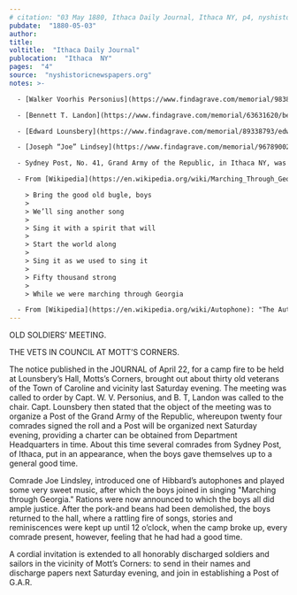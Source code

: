 ```yaml
---
# citation: "03 May 1880, Ithaca Daily Journal, Ithaca NY, p4, nyshistoricnewspapers.org."
pubdate:  "1880-05-03"
author: 
title: 
voltitle:  "Ithaca Daily Journal"
publocation:  "Ithaca  NY"
pages:  "4"
source:  "nyshistoricnewspapers.org"
notes: >-

  - [Walker Voorhis Personius](https://www.findagrave.com/memorial/98386104/walker-voorhis-personius) (1836 to 1914). “Enrolled, August 22, 1861, at Millport; mustered in as captain, Co. G, September 14, 1861, to serve three years; mustered out, September 20, 1864, at Elmira, N.Y.; commissioned captain, October 14, 1861, with rank from September 16, 1861, original.” ([50th Engineer Regiment Unit Roster](https://museum.dmna.ny.gov/unit-history/other-units/50th-engineer-regiment), New York State Military Museum and Veterans Research Center.) Walker’s brother was Charles W. Personeus, owner of of the grist mill, who was also in the 50th engineers. It appears that Walker’s last name is consistently spelled with an i, while Charles’ last name is consistently spelled with an e. 

  - [Bennett T. Landon](https://www.findagrave.com/memorial/63631620/bennett-t-landon) (05 Oct 1829 to 1904). “Enlisted, August 29, 1864, at Danby, to serve one year; mustered in as private, Co. I, September 13, 1864; promoted sergeant, March 24, 1865; wounded in action, April 2, 1865, at Petersburg, Va.; absent, wounded, at muster-out of company.” ([179th Infrantry Regiment Unit Roster](https://museum.dmna.ny.gov/unit-history/infantry-2/179th-infantry-regiment), New York State Military Museum and Veterans Research Center.)

  - [Edward Lounsbery](https://www.findagrave.com/memorial/89338793/edward-lounsbery) (11 Oct 1833 to 27 Nov 1904). 179th Infantry: "Enrolled, August 31, 1864, at Caroline, to serve one year; mustered in as private, Co. B, October 1, 1864; as first lieutenant, October 28, 1864; mustered out with company, June 8, 1865, near Alexandria, Va. Commissioned first lieutenant, November 19, 1864, with rank from October 9, 1864, vice G. Cook promoted." Edward is the only Lounsbery listed in the Post 68 Descriptive Book, New York, U.S., Grand Army of the Republic Records, 1866-1931, and here, “Capt.” may be a mistaken reference to “Chaplin” ([179th Infrantry Regiment Unit Roster](https://museum.dmna.ny.gov/unit-history/infantry-2/179th-infantry-regiment), New York State Military Museum and Veterans Research Center.)

  - [Joseph “Joe” Lindsey](https://www.findagrave.com/memorial/96789002/joseph-lindsey) (1840 to 25 Jul 1916), whose obituary confirms was a Civil War veteran and G.A.R. member, and so, his name is misspelled in the article. “Enlisted, August 6, 1864, at Candor; mustered in as private, Co. A, August 6, 1864, to serve one year; promoted artificer, April 22, 1865; mustered out with compnay, June 13, 1865, at Fort Barry, Va.“ ([50th Engineer Regiment Unit Roster](https://museum.dmna.ny.gov/unit-history/other-units/50th-engineer-regiment), New York State Military Museum and Veterans Research Center.) 

  - Sydney Post, No. 41, Grand Army of the Republic, in Ithaca NY, was named in honor of [Lieutenant Joseph W. Sydney](https://www.findagrave.com/memorial/47075151/joseph-w-sydney) (22 Mar 1840 to 31 Oct 1864). “At the age of twenty-one, young Sydney entered the regular service as an assistant engineer in the Navy. He served faithfully and well for three years and was rising rapidly in his chosen profession, when disease and death overtook him at his post of duty, Oct. 31st, 1864, in the 24th year of his age. In the Ithaca Journal and Advertiser of Dec. 7, 1864, we find the following notice: “Died—On board of the U.S. Steamer “Pembina” off Brazos Island, Texas, on the 31st of October last, Asst. Engineer Joseph W. Sydney, U.S.N., only son of Edwin Syndey, Esq., of this village, aged 24 years.” The Post is said to be "newly formed" in Ithaca on Memorial Day in 1877, when a special ceremony was held by the Sydney Post at Joseph’s grave. (31 May 1877, Ithaca Daily Journal, Ithaca NY, p3.) The New York, U.S., Town Clerks' Registers of Men Who Served in the Civil War, ca 1861-1865, indicates that Joseph was originally buried at Brazos, and according to his findagrave entry, his body was "returned to Ithaca and buried 24 Jan 1866".

  - From [Wikipedia](https://en.wikipedia.org/wiki/Marching_Through_Georgia): "Marching Through Georgia" (sometimes spelled as "Marching Thru' Georgia" or "Marching Thro Georgia") is a marching song written by Henry Clay Work at the end of the American Civil War in 1865. The title and lyrics of the song refer to U.S. Army major general William T. Sherman's "March to the Sea" to capture the Confederate city of Savannah, Georgia in late 1864. The song became widely popular with Union Army veterans after the American Civil War. The song, sung from the point of view of a Union soldier, tells of marching through Georgian territory, freeing slaves, meeting Southern Unionist men glad to once again see the U.S. flag, and punishing the Confederacy for their starting the war." The first verse of Marching Through Georgia:

    > Bring the good old bugle, boys
    >
    > We’ll sing another song
    >
    > Sing it with a spirit that will
    >
    > Start the world along
    >
    > Sing it as we used to sing it
    >
    > Fifty thousand strong
    >
    > While we were marching through Georgia 

  - From [Wikipedia](https://en.wikipedia.org/wiki/Autophone): "The Autophone was an early type of organette, invented in 1878 by Henry Bishop Horton. One of the first table-top organettes to be mass-produced, it played music using punched cards to activate 22 reeds." [...](https://en.wikipedia.org/wiki/Organette) "The Organette was a mechanical free-reed programmable (automatic) musical instrument first manufactured in the late 1870s by several companies such as John McTammany of Cambridge, Massachusetts, **the Autophone Company of Ithaca, New York**, the Automatic Organ Co of Boston, Massachusetts, E.P. Needham & Sons of New York City, J.M. Draper of Blackburn, England, Paul Ehrlich & Co. of Leipzig, Germany, and The Mechanical Orguinette Co. of New York, NY as well as other manufacturers worldwide. The organette (or orguinette) used rolls of perforated paper, perforated cardboard, perforated metal disks and wooden rollers (or "cobs") on which the music was programmed. Musical scales ranged from 14 to 39 notes depending on the instrument's complexity. Air pressure or vacuum was produced by hand-, crank- or foot-operated mechanical bellows. The organette was compact and affordable with large selections of music available. **Various patents credit Henry Bishop Horton (1819-1885; co-founder of the Ithaca Calendar Clock Co),** John McTammany (1845-1915), Paul Ehrlich and others with inventing the organette. The organette's popularity declined as the phonograph was introduced and became more affordable." Emphasis added. 
---
```


OLD SOLDIERS’ MEETING. 

THE VETS IN COUNCIL AT MOTT’S CORNERS.  

The notice published in the JOURNAL of April 22, for a camp fire to be held at Lounsbery’s Hall, Motts’s Corners, brought out about thirty old veterans of the Town of Caroline and vicinity last Saturday evening. The meeting was called to order by Capt. W. V. Personius, and B. T, Landon was called to the chair. Capt. Lounsbery then stated that the object of the meeting was to organize a Post of the Grand Army of the Republic, whereupon twenty four comrades signed the roll and a Post will be organized next Saturday evening, providing a charter can be obtained from Department Headquarters in time. About this time several comrades from Sydney Post, of Ithaca, put in an appearance, when the boys gave themselves up to a general good time. 

Comrade Joe Lindsley, introduced one of Hibbard’s autophones and played some very sweet music, after which the boys joined in singing "Marching through Georgia." Rations were now announced to which the boys all did ample justice. After the pork-and beans had been demolished, the boys returned to the hall, where a rattling fire of songs, stories and reminiscences were kept up until 12 o’clock, when the camp broke up, every comrade present, however, feeling that he had had a good time. 

A cordial invitation is extended to all honorably discharged soldiers and sailors in the vicinity of Mott’s Corners: to send in their names and discharge papers next Saturday evening, and join in establishing a Post of G.A.R.
